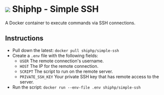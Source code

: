 # ![](https://avatars1.githubusercontent.com/u/26529966?v=3&s=40) Shiphp - Simple SSH

A Docker container to execute commands via SSH connections.

## Instructions

- Pull down the latest: `docker pull shiphp/simple-ssh`
- Create a `.env` file with the following fields:
  - `USER` The remote connection's username.
  - `HOST` The IP for the remote connection.
  - `SCRIPT` The script to run on the remote server.
  - `PRIVATE_SSH_KEY` Your private SSH key that has remote access to the server.
- Run the script: `docker run --env-file .env shiphp/simple-ssh`
